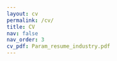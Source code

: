 ```yaml
---
layout: cv
permalink: /cv/
title: CV
nav: false
nav_order: 3
cv_pdf: Param_resume_industry.pdf
---
```

